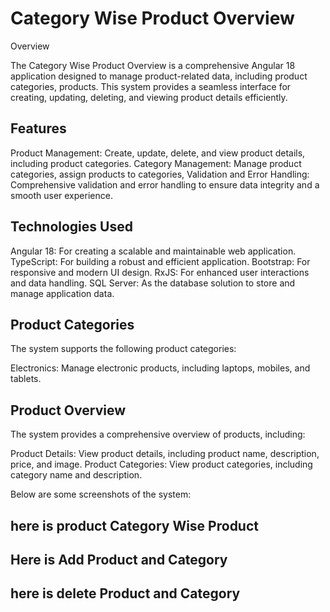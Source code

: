 # Category Wise Product Overview
Overview

The Category Wise Product Overview is a comprehensive Angular 18 application designed to manage product-related data, including product categories, products. This system provides a seamless interface for creating, updating, deleting, and viewing product details efficiently.

## Features

Product Management: Create, update, delete, and view product details, including product categories.
Category Management: Manage product categories, assign products to categories,
Validation and Error Handling: Comprehensive validation and error handling to ensure data integrity and a smooth user experience.

## Technologies Used

Angular 18: For creating a scalable and maintainable web application.
TypeScript: For building a robust and efficient application.
Bootstrap: For responsive and modern UI design.
RxJS: For enhanced user interactions and data handling.
SQL Server: As the database solution to store and manage application data.
 ## Product Categories

The system supports the following product categories:

Electronics: Manage electronic products, including laptops, mobiles, and tablets.

## Product Overview
The system provides a comprehensive overview of products, including:

Product Details: View product details, including product name, description, price, and image.
Product Categories: View product categories, including category name and description.


Below are some screenshots of the system:

## here is product Category Wise Product
## Here is Add Product and Category
## here is delete Product and Category
